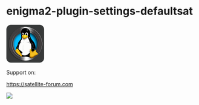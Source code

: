 # enigma2-plugin-settings-defaultsat
<img src="https://raw.githubusercontent.com/levi-45/Multicam/main/45950864.png">

Support on: 

https://satellite-forum.com

![](https://komarev.com/ghpvc/?username=levi-45)
